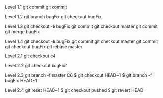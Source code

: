 Level 1.1 
git commit
git commit

Level 1.2
 git branch bugFix
git checkout bugFix

Level 1.3
git checkout -b bugFix
git commit
git checkout master
git commit
git merge bugFix

Level 1.4
git checkout -b bugFix
git commit
git checkout master
git commit
git checkout bugFix
git rebase master

Level 2.1
git checkout c4

Level 2.2
git checkout bugFix^

Level 2.3
git branch -f master C6
$ git checkout HEAD~1
$ git branch -f bugFix HEAD~1

Level 2.4 
git reset HEAD~1
$ git checkout pushed
$ git revert HEAD
